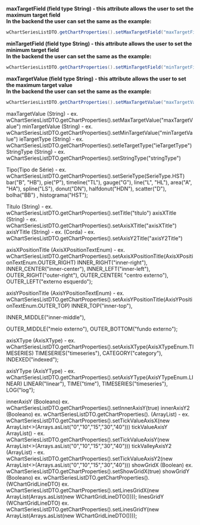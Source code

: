 **maxTargetField (field type String) - this attribute allows the user to set the maximum target field**<br>
**In the backend the user can set the same as the example:**
```java I'm tab B
wChartSeriesListDTO.getChartProperties().setMaxTargetField("maxTargetField");
```
**minTargetField (field type String) - this attribute allows the user to set the minimum target field**<br>
**In the backend the user can set the same as the example:**
```java I'm tab B
wChartSeriesListDTO.getChartProperties().setMinTargetField("minTargetField");
```
**maxTargetValue (field type String) - this attribute allows the user to set the maximum target value**<br>
**In the backend the user can set the same as the example:**
```java I'm tab B
wChartSeriesListDTO.getChartProperties().setMaxTargetValue("maxTargetValue");
```

maxTargetValue (String) - ex. wChartSeriesListDTO.getChartProperties().setMaxTargetValue("maxTargetValue")
minTargetValue (String) - ex. wChartSeriesListDTO.getChartProperties().setMinTargetValue("minTargetValue")
ieTargetType (String) - ex. wChartSeriesListDTO.getChartProperties().setIeTargetType("ieTargetType")
StringType (String) - ex. wChartSeriesListDTO.getChartProperties().setStringType("stringType")

Tipo(Tipo de Série) - ex. wChartSeriesListDTO.getChartProperties().setSerieType(SerieType.HST)
bar("B", "HB"),
pie("P"),
timeline("TL"),
gauge("G"),
line("L", "HL"),
area("A", "HA"),
spline("LS"),
donut("DN"),
halfdonut("HDN"),
scatter("D"),
bolha("BB") ,
histograma("HST");

Título (String) - ex. wChartSeriesListDTO.getChartProperties().setTitle("título")
axisXTitle (String) - ex. wChartSeriesListDTO.getChartProperties().setAxisXTitle("axisXTitle")
axisYTitle (String) - ex.
(Corda) - ex. wChartSeriesListDTO.getChartProperties().setAxisY2Title("axisY2Title")

axisXPositionTitle (AxisXPositionTextEnum) - ex. wChartSeriesListDTO.getChartProperties().setAxisXPositionTitle(AxisXPositionTextEnum.OUTER_RIGHT)
INNER_RIGHT("inner-right"),
INNER_CENTER("inner-center"),
INNER_LEFT("inner-left"),
OUTER_RIGHT("outer-right"),
OUTER_CENTER( "centro externo"),
OUTER_LEFT("externo esquerdo");

axisYPositionTitle (AxisYPositionTextEnum) - ex. wChartSeriesListDTO.getChartProperties().setAxisYPositionTitle(AxisYPositionTextEnum.OUTER_TOP)
INNER_TOP("inner-top"),

INNER_MIDDLE("inner-middle"),


OUTER_MIDDLE("meio externo"),
OUTER_BOTTOM("fundo externo");

axisXType (AxisXType) - ex. wChartSeriesListDTO.getChartProperties().setAxisXType(AxisXTypeEnum.TIMESERIES)
TIMESERIES("timeseries"),
CATEGORY("category"),
INDEXED("indexed");

axisYType (AxisYType) - ex. wChartSeriesListDTO.getChartProperties().setAxisYType(AxisYTypeEnum.LINEAR)
LINEAR("linear"),
TIME("time"),
TIMESERIES("timeseries"),
LOG("log");

innerAxisY (Booleano) ex. wChartSeriesListDTO.getChartProperties().setInnerAxisY(true)
innerAxisY2 (Booleano) ex. wChartSeriesListDTO.getChartProperties().
(ArrayList) - ex. wChartSeriesListDTO.getChartProperties().setTickValueAxisX(new ArrayList<>(Arrays.asList("0","10","15","30","40")))
tickValueAxisY ArrayList() - ex. wChartSeriesListDTO.getChartProperties().setTickValueAxisY(new ArrayList<>(Arrays.asList("0","10","15","30","40")))
tickValleyAxisY2 (ArrayList) - ex. wChartSeriesListDTO.getChartProperties().setTickValueAxisY2(new ArrayList<>(Arrays.asList("0","10","15","30","40")))
showGridX (Boolean) ex. wChartSeriesListDTO.getChartProperties().setShowGridX(true)
showGridY (Booleano) ex. wChartSeriesListDTO.getChartProperties().
(WChartGridLineDTO) ex. wChartSeriesListDTO.getChartProperties().setLinesGridX(new ArrayList(Arrays.asList(new WChartGridLineDTO())));
linesGridY (WChartGridLineDTO) ex. wChartSeriesListDTO.getChartProperties().setLinesGridY(new ArrayList(Arrays.asList(new WChartGridLineDTO())));
